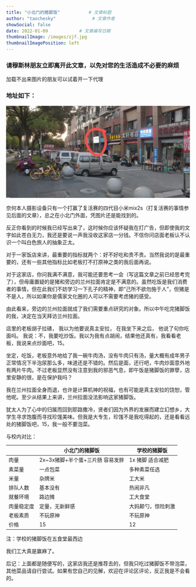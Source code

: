 ```yaml
---
title: "小北门的猪脚饭"           # 文章标题
author: "taochesky"              # 文章作者
showSocial: false
date: 2022-01-09            # 文章编写日期
thumbnailImage: /images/zjf.jpg
thumbnailImagePosition: left
---
```

### 请穆斯林朋友立即离开此文章，以免对您的生活造成不必要的麻烦

加载不出来图片的朋友可以试着开一下代理

### 地址如下：

![zjf](/images/zjf.jpg "zjf")

奈何本人摄影设备只有一个打赢了复活赛的四代目小米mix2s（打复活赛的事情参见后面的文章），总之在小北门外面，凭图片还是能找到的。

<!--more-->

反正你看到的时候我已经写出来了，这时候你应该怀疑我在打广告，但即使我的文字如此苍白无力，我还是要说一声我没收这家店一分钱。不信你问店面老板认不认识一个叫白色旅人的抽象正太。

对于一家饭店来讲，最重要的指标就两个：好不好吃和贵不贵。当然我说的是最重要的，还有一些其他指标比如老板打不打原神之类的我后面再说。

对于这家店，你问我满不满意，我可能还要思考一会（写这篇文章之前已经思考完了），但毋庸置疑的是猪和旁边的兰州拉面肯定是不满意的。虽然吃饭是我们消费者的事情，但在此我们不妨学习一下孔子的精神，即“己所不欲勿施于人”，但猪是不是人，所以如果你是儒家文化圈的人可以不需要考虑猪的感受。

由此看来，旁边的兰州拉面就成了我们需要重点研究的对象。所以中午吃完猪脚饭的我，决定在当天拜访兰州拉面。

店里的老板胡子拉碴，
我以为他要说真主安拉，
在我坐下来之后，
他说了句你吃面吗。
我说：不，我要吃炒饭。我以为我有点胡闹，结果他还真有，我看看老板，我说来点炒面吧，15。

坐定，吃饭，老板意外地给了我一碗牛肉汤，没有牛肉只有汤，量大概有成年男子正常情况下半泡尿那么多，味道还是不错的。然后是面，还行吧，牛肉炒面意外地有两片牛肉。不过老板显然没有注意到我的邪恶气息，即午饭是猪脚饭的罪孽，店里安静的很，是在保护我吗？

我在兰州拉面全身而退，也许是计算机神的祝福，也有可能是真主安拉的饶恕，管他呢。至少从结果上来讲，兰州拉面没法影响这家猪脚饭。

犹太人为了心中的归属而回到耶路撒冷，贤者们因为外界的发展而建立幻想乡，大学生寻求饱腹而寻找珍馐美味。但我是大专生，珍馐不是我吃得起的，还是看看远处的猪脚饭吧，15，我一般不要泡菜。

与校内对比：

|     |   小北门的猪脚饭  |   学校的猪脚饭  |
| --- | --- | --- |
|  肉量   |     2x~3x猪脚+半个蛋+三片肠 容易发胖  | 1x 猪脚 适合减肥 |
|  素菜量   |   一点包菜   |  多种素菜任选   |
|  米量   |  杂牌米    |  工大米    |
|   排队人数  |  基本没有    |   热闹非凡   |
|   就餐环境  |  路边摊    |  工大食堂   |
| 肉量稳定度  |  定量，无新鲜感     |   大妈颠勺，惊险刺激  |
|   老板素质  |  不玩原神   |  不玩原神   |
|   价格  |  15   |  12   |

注：学校的猪脚饭在五食堂最西边

我们工大真是赢麻了。

后记：上面都是随便写的，这家店我还是推荐去的，但我只吃过猪脚饭不带泡菜，其他菜品请自行尝试。如果有您自己的见解，欢迎在评论区评论，反正我是不会看的。